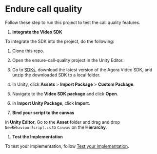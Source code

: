 # Endure call quality

Follow these step to run this project to test the call quality features.

1. **Integrate the Video SDK**

To integrate the SDK into the project, do the following:

1. Clone this repo.
1. Open the ensure-call-quality project in the Unity Editor.
1. Go to [SDKs](https://docs.agora.io/en/sdks?platform=unity), download the latest version of the Agora Video SDK, and unzip the downloaded SDK to a local folder.
1. In Unity, click **Assets** > **Import Package** > **Custom Package**.
1. Navigate to the **Video SDK package** and click **Open**.
1. In **Import Unity Package**, click **Import**.


1. **Bind your script to the canvas**

In **Unity Editor**, Go to the **Asset** folder and drag and drop `NewBehaviourScript.cs` to `Canvas` on the **Hierarchy**.

1. **Test the Implementation**

To test your implementation, follow [Test your implementation](https://docs.agora.io/en/interactive-live-streaming/develop/ensure-channel-quality?platform=unity#test-your-implementation).